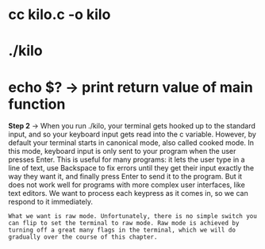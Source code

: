 # cc kilo.c -o kilo
# ./kilo
# echo $? -> print return value of main function

**Step 2**
    -> When you run ./kilo, your terminal gets hooked up to the standard input, and so your keyboard input gets read into the c variable. However, by default your terminal starts in canonical mode, also called cooked mode. In this mode, keyboard input is only sent to your program when the user presses Enter. This is useful for many programs: it lets the user type in a line of text, use Backspace to fix errors until they get their input exactly the way they want it, and finally press Enter to send it to the program. But it does not work well for programs with more complex user interfaces, like text editors. We want to process each keypress as it comes in, so we can respond to it immediately.

    What we want is raw mode. Unfortunately, there is no simple switch you can flip to set the terminal to raw mode. Raw mode is achieved by turning off a great many flags in the terminal, which we will do gradually over the course of this chapter.

